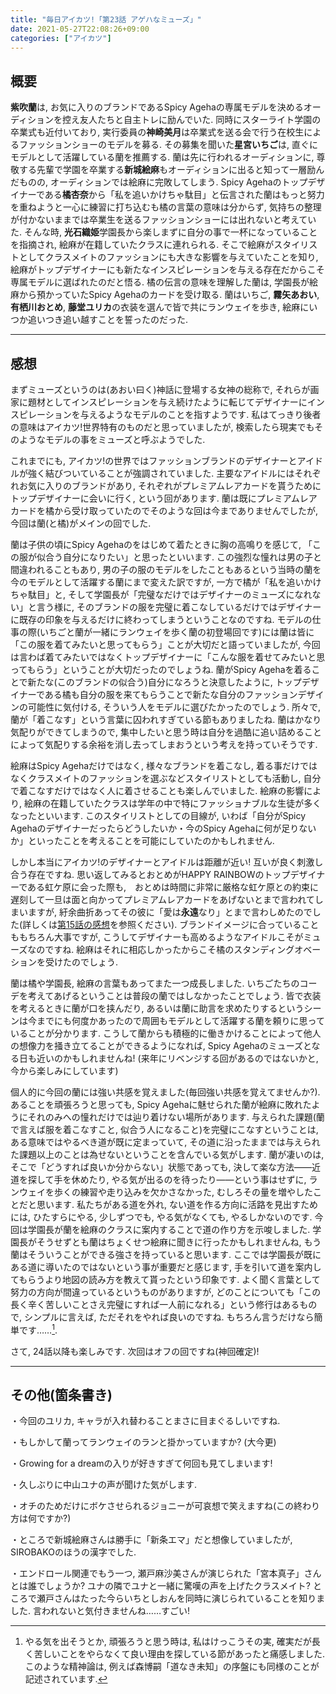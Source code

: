 ```yaml
---
title: "毎日アイカツ!「第23話 アゲハなミューズ」"
date: 2021-05-27T22:08:26+09:00
categories: ["アイカツ"]
---
```

## 概要

**紫吹蘭**は, お気に入りのブランドであるSpicy Agehaの専属モデルを決めるオーディションを控え友人たちと自主トレに励んでいた. 同時にスターライト学園の卒業式も近付いており, 実行委員の**神崎美月**は卒業式を送る会で行う在校生によるファッションショーのモデルを募る. その募集を聞いた**星宮いちご**は, 直ぐにモデルとして活躍している蘭を推薦する. 蘭は先に行われるオーディションに, 尊敬する先輩で学園を卒業する**新城絵麻**もオーディションに出ると知って一層励んだものの, オーディションでは絵麻に完敗してしまう. Spicy Agehaのトップデザイナーである**橘杏奈**から「私を追いかけちゃ駄目」と伝言された蘭はもっと努力を重ねようと一心に練習に打ち込むも橘の言葉の意味は分からず, 気持ちの整理が付かないままでは卒業生を送るファッションショーには出れないと考えていた. そんな時, **光石織姫**学園長から楽しまずに自分の事で一杯になっていることを指摘され, 絵麻が在籍していたクラスに連れられる. そこで絵麻がスタイリストとしてクラスメイトのファッションにも大きな影響を与えていたことを知り, 絵麻がトップデザイナーにも新たなインスピレーションを与える存在だからこそ専属モデルに選ばれたのだと悟る. 橘の伝言の意味を理解した蘭は, 学園長が絵麻から預かっていたSpicy Agehaのカードを受け取る. 蘭はいちご, **霧矢あおい**, **有栖川おとめ**, **藤堂ユリカ**の衣装を選んで皆で共にランウェイを歩き, 絵麻にいつか追いつき追い越すことを誓ったのだった.
***

## 感想

まずミューズというのは(あおい曰く)神話に登場する女神の総称で, それらが画家に題材としてインスピレーションを与え続けたように転じてデザイナーにインスピレーションを与えるようなモデルのことを指すようです. 私はてっきり後者の意味はアイカツ!世界特有のものだと思っていましたが, 検索したら現実でもそのようなモデルの事をミューズと呼ぶようでした.

これまでにも, アイカツ!の世界ではファッションブランドのデザイナーとアイドルが強く結びついていることが強調されていました. 主要なアイドルにはそれぞれお気に入りのブランドがあり, それぞれがプレミアムレアカードを貰うためにトップデザイナーに会いに行く, という回があります. 蘭は既にプレミアムレアカードを橘から受け取っていたのでそのような回は今までありませんでしたが, 今回は蘭(と橘)がメインの回でした.

蘭は子供の頃にSpicy Agehaのをはじめて着たときに胸の高鳴りを感じて, 「この服が似合う自分になりたい」と思ったといいます. この強烈な憧れは男の子と間違われることもあり, 男の子の服のモデルをしたこともあるという当時の蘭を今のモデルとして活躍する蘭にまで変えた訳ですが, 一方で橘が「私を追いかけちゃ駄目」と, そして学園長が「完璧なだけではデザイナーのミューズになれない」と言う様に, そのブランドの服を完璧に着こなしているだけではデザイナーに既存の印象を与えるだけに終わってしまうということなのですね. モデルの仕事の際(いちごと蘭が一緒にランウェイを歩く蘭の初登場回です)には蘭は皆に「この服を着てみたいと思ってもらう」ことが大切だと語っていましたが, 今回は言わば着てみたいではなくトップデザイナーに「こんな服を着せてみたいと思ってもらう」ということが大切だったのでしょうね. 蘭がSpicy Agehaを着ることで新たな(このブランドの似合う)自分になろうと決意したように, トップデザイナーである橘も自分の服を来てもらうことで新たな自分のファッションデザインの可能性に気付ける, そういう人をモデルに選びたかったのでしょう. 所々で, 蘭が「着こなす」という言葉に囚われすぎている節もありましたね. 蘭はかなり気配りができてしまうので, 集中したいと思う時は自分を過酷に追い詰めることによって気配りする余裕を消し去ってしまおうという考えを持っていそうです.

絵麻はSpicy Agehaだけではなく, 様々なブランドを着こなし, 着る事だけではなくクラスメイトのファッションを選ぶなどスタイリストとしても活動し, 自分で着こなすだけではなく人に着させることも楽しんでいました. 絵麻の影響により, 絵麻の在籍していたクラスは学年の中で特にファッショナブルな生徒が多くなったといいます. このスタイリストとしての目線が, いわば「自分がSpicy Agehaのデザイナーだったらどうしたいか・今のSpicy Agehaに何が足りないか」といったことを考えることを可能にしていたのかもしれません.

しかし本当にアイカツ!のデザイナーとアイドルは距離が近い! 互いが良く刺激し合う存在ですね. 思い返してみるとおとめがHAPPY RAINBOWのトップデザイナーである虹ケ原に会った際も,　おとめは時間に非常に厳格な虹ケ原との約束に遅刻して一旦は面と向かってプレミアムレアカードをあげないとまで言われてしまいますが, 紆余曲折あってその彼に「愛は**永遠**なり」とまで言わしめたのでした(詳しくは[第15話の感想](https://aura-tks.github.io/portfolio/article/everydayaikatsu15/)を参照ください). ブランドイメージに合っていることももちろん大事ですが, こうしてデザイナーも高めるようなアイドルこそがミューズなのですね. 絵麻はそれに相応しかったからこそ橘のスタンディングオベーションを受けたのでしょう.

蘭は橘や学園長, 絵麻の言葉もあってまた一つ成長しました. いちごたちのコーデを考えてあげるということは普段の蘭ではしなかったことでしょう. 皆で衣装を考えるときに蘭が口を挟んだり, あるいは蘭に助言を求めたりするというシーンは今までにも何度かあったので周囲もモデルとして活躍する蘭を頼りに思っていることが分かります. こうして蘭からも積極的に働きかけることによって他人の想像力を掻き立てることができるようになれば, Spicy Agehaのミューズとなる日も近いのかもしれませんね! (来年にリベンジする回があるのではないかと, 今から楽しみにしています)

個人的に今回の蘭には強い共感を覚えました(毎回強い共感を覚えてませんか?). あることを頑張ろうと思っても, Spicy Agehaに魅せられた蘭が絵麻に敗れたようにそれのみへの憧れだけでは辿り着けない場所があります. 与えられた課題(蘭で言えば服を着こなすこと, 似合う人になること)を完璧にこなすということは, ある意味ではやるべき道が既に定まっていて, その道に沿ったままでは与えられた課題以上のことは為せないということを含んでいる気がします. 蘭が凄いのは, そこで「どうすれば良いか分からない」状態であっても, 決して楽な方法――近道を探して手を休めたり, やる気が出るのを待ったり――という事はせずに, ランウェイを歩くの練習や走り込みを欠かさなかった, むしろその量を増やしたことだと思います. 私たちがある道を外れ, ない道を作る方向に活路を見出すためには, ひたすらにやる, 少しずつでも, やる気がなくても, やるしかないのです. 今回は学園長が蘭を絵麻のクラスに案内することで道の作り方を示唆しました. 学園長がそうせずとも蘭はちょくせつ絵麻に聞きに行ったかもしれませんね, もう蘭はそういうことができる強さを持っていると思います. ここでは学園長が既にある道に導いたのではないという事が重要だと感じます, 手を引いて道を案内してもらうより地図の読み方を教えて貰ったという印象です. よく聞く言葉として努力の方向が間違っているというものがありますが, どのことについても「この長く辛く苦しいことさえ完璧にすれば一人前になれる」という修行はあるもので, シンプルに言えば, ただそれをやれば良いのですね. もちろん言うだけなら簡単です……[^footnote_1].

さて, 24話以降も楽しみです. 次回はオフの回ですね(神回確定)!

***

## その他(箇条書き)

・今回のユリカ, キャラが入れ替わることまさに目まぐるしいですね.

・もしかして蘭ってランウェイのランと掛かっていますか? (大今更)

・Growing for a dreamの入りが好きすぎて何回も見てしまいます!

・久しぶりに中山ユナの声が聞けた気がします.

・オチのためだけにボケさせられるジョニーが可哀想で笑えますね(この終わり方は何ですか?)

・ところで新城絵麻さんは勝手に「新条エマ」だと想像していましたが, SIROBAKOのほうの漢字でした.

・エンドロール関連でもう一つ, 瀬戸麻沙美さんが演じられた「宮本真子」さんとは誰でしょうか? ユナの隣でユナと一緒に驚嘆の声を上げたクラスメイト? ところで瀬戸さんはたった今らいちとしおんを同時に演じられていることを知りました. 言われないと気付きませんね……すごい!

[^footnote_1]: やる気を出そうとか, 頑張ろうと思う時は, 私はけっこうその実, 確実だが長く苦しいことをやらなくて良い理由を探している節があったと痛感しました. このような精神論は, 例えば森博嗣「道なき未知」の序盤にも同様のことが記述されています.
